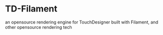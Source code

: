 # TD-Filament
an opensource rendering engine for TouchDesigner built with Filament, and other opensource rendering tech
